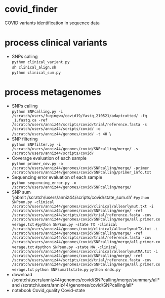 # covid_finder
COVID variants identification in sequence data
# process clinical variants
* SNPs calling\
`python clinical_variant.py`\
`sh clinical_align.sh`\
`python clinical_sum.py`
# process metagenomes
* SNPs calling\
`python SNPcalling.py -i /scratch/users/fuqingwu/covid19/fastq_210521/adaptcutted/ -fq _1.fastq.ca -ref /scratch/users/anniz44/scripts/covid/trial/reference.fasta -s /scratch/users/anniz44/scripts/covid/ -o /scratch/users/anniz44/genomes/covid/ -t 40 `\
* SNP filtering\
`python SNPfilter.py -i /scratch/users/anniz44/genomes/covid/SNPcalling/merge/ -s /scratch/users/anniz44/scripts/covid/`
* Coverage evaluation of each sample\
`python primer_cov.py -o /scratch/users/anniz44/genomes/covid/SNPcalling/merge/ -primer /scratch/users/anniz44/genomes/covid/SNPcalling/primer_info.txt`
* Sequencing error evaluation of each sample\
`python sequencing_error.py -o /scratch/users/anniz44/genomes/covid/SNPcalling/merge/`
* SNP sum\
'jobmit /scratch/users/anniz44/scripts/covid/state_sum.sh'
`#python SNPsum.py -clinical /scratch/users/anniz44/genomes/covid/clinical/allearlymut.txt -i /scratch/users/anniz44/genomes/covid/SNPcalling/merge/ -ref /scratch/users/anniz44/scripts/covid/trial/reference.fasta -cov /scratch/users/anniz44/genomes/covid/SNPcalling/merge/all.primer.coverage.txt`
`#python SNPsum.py -state TX -clinical /scratch/users/anniz44/genomes/covid/clinical/allearlymutTX.txt -i /scratch/users/anniz44/genomes/covid/SNPcalling/merge/ -ref /scratch/users/anniz44/scripts/covid/trial/reference.fasta -cov /scratch/users/anniz44/genomes/covid/SNPcalling/merge/all.primer.coverage.txt`
`#python SNPsum.py -state MA -clinical /scratch/users/anniz44/genomes/covid/clinical/allearlymutMA.txt -i /scratch/users/anniz44/genomes/covid/SNPcalling/merge/ -ref /scratch/users/anniz44/scripts/covid/trial/reference.fasta -cov /scratch/users/anniz44/genomes/covid/SNPcalling/merge/all.primer.coverage.txt`
`python SNPsumallstate.py`
`python dnds.py`
* download /scratch/users/anniz44/genomes/covid/SNPcalling/merge/summary/all* and /scratch/users/anniz44/genomes/covid/SNPcalling/all*
* notebook Covid_quality Covid-state